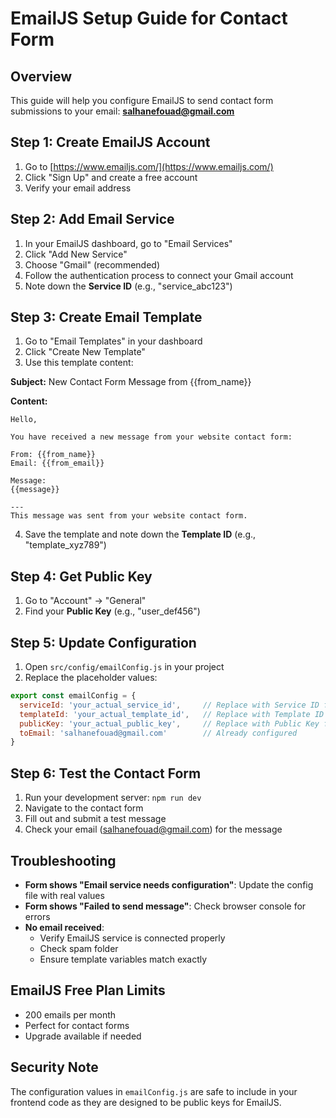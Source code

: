# EmailJS Setup Guide for Contact Form

## Overview
This guide will help you configure EmailJS to send contact form submissions to your email: **salhanefouad@gmail.com**

## Step 1: Create EmailJS Account
1. Go to [https://www.emailjs.com/](https://www.emailjs.com/)
2. Click "Sign Up" and create a free account
3. Verify your email address

## Step 2: Add Email Service
1. In your EmailJS dashboard, go to "Email Services"
2. Click "Add New Service"
3. Choose "Gmail" (recommended)
4. Follow the authentication process to connect your Gmail account
5. Note down the **Service ID** (e.g., "service_abc123")

## Step 3: Create Email Template
1. Go to "Email Templates" in your dashboard
2. Click "Create New Template"
3. Use this template content:

**Subject:** New Contact Form Message from {{from_name}}

**Content:**
```
Hello,

You have received a new message from your website contact form:

From: {{from_name}}
Email: {{from_email}}

Message:
{{message}}

---
This message was sent from your website contact form.
```

4. Save the template and note down the **Template ID** (e.g., "template_xyz789")

## Step 4: Get Public Key
1. Go to "Account" → "General"
2. Find your **Public Key** (e.g., "user_def456")

## Step 5: Update Configuration
1. Open `src/config/emailConfig.js` in your project
2. Replace the placeholder values:

```javascript
export const emailConfig = {
  serviceId: 'your_actual_service_id',     // Replace with Service ID from Step 2
  templateId: 'your_actual_template_id',   // Replace with Template ID from Step 3
  publicKey: 'your_actual_public_key',     // Replace with Public Key from Step 4
  toEmail: 'salhanefouad@gmail.com'        // Already configured
}
```

## Step 6: Test the Contact Form
1. Run your development server: `npm run dev`
2. Navigate to the contact form
3. Fill out and submit a test message
4. Check your email (salhanefouad@gmail.com) for the message

## Troubleshooting
- **Form shows "Email service needs configuration"**: Update the config file with real values
- **Form shows "Failed to send message"**: Check browser console for errors
- **No email received**: 
  - Verify EmailJS service is connected properly
  - Check spam folder
  - Ensure template variables match exactly

## EmailJS Free Plan Limits
- 200 emails per month
- Perfect for contact forms
- Upgrade available if needed

## Security Note
The configuration values in `emailConfig.js` are safe to include in your frontend code as they are designed to be public keys for EmailJS.
